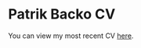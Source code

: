 # Patrik Backo CV
You can view my most recent CV [here](https://nbviewer.org/github/PatrikBacko/CV/blob/main/Patrik_Backo-CV.pdf).
